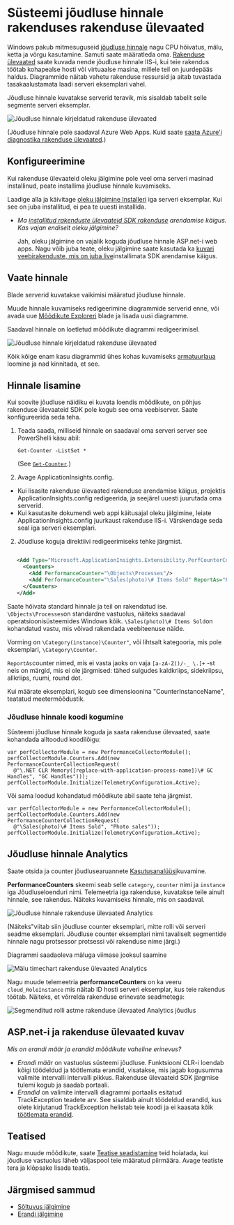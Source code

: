 <properties 
    pageTitle="Klõpsake rakenduse ülevaated jõudluse hinnale | Microsoft Azure'i" 
    description="Jälgida süsteemi ja kohandatud .net-i jõudlusloendurid rakenduse ülevaated." 
    services="application-insights" 
    documentationCenter=""
    authors="alancameronwills" 
    manager="douge"/>

<tags 
    ms.service="application-insights" 
    ms.workload="tbd" 
    ms.tgt_pltfrm="ibiza" 
    ms.devlang="na" 
    ms.topic="article" 
    ms.date="10/11/2016" 
    ms.author="awills"/>
 
# <a name="system-performance-counters-in-application-insights"></a>Süsteemi jõudluse hinnale rakenduses rakenduse ülevaated


Windows pakub mitmesuguseid [jõudluse hinnale](http://www.codeproject.com/Articles/8590/An-Introduction-To-Performance-Counters) nagu CPU hõivatus, mälu, ketta ja võrgu kasutamine. Samuti saate määratleda oma. [Rakenduse ülevaated](app-insights-overview.md) saate kuvada nende jõudluse hinnale IIS-i, kui teie rakendus töötab kohapealse hosti või virtuaalse masina, millele teil on juurdepääs haldus. Diagrammide näitab vahetu rakenduse ressursid ja aitab tuvastada tasakaalustamata laadi serveri eksemplari vahel.

Jõudluse hinnale kuvatakse serverid teravik, mis sisaldab tabelit selle segmente serveri eksemplar.

![Jõudluse hinnale kirjeldatud rakenduse ülevaated](./media/app-insights-performance-counters/counters-by-server-instance.png)

(Jõudluse hinnale pole saadaval Azure Web Apps. Kuid saate [saata Azure'i diagnostika rakenduse ülevaated](app-insights-azure-diagnostics.md).)

## <a name="configure"></a>Konfigureerimine

Kui rakenduse ülevaateid oleku jälgimine pole veel oma serveri masinad installinud, peate installima jõudluse hinnale kuvamiseks.

Laadige alla ja käivitage [oleku jälgimine Installeri](http://go.microsoft.com/fwlink/?LinkId=506648) iga serveri eksemplar. Kui see on juba installitud, ei pea te uuesti installida.

* *Ma [installitud rakenduste ülevaateid SDK rakenduse](app-insights-asp-net.md) arendamise käigus. Kas vajan endiselt oleku jälgimine?*

    Jah, oleku jälgimine on vajalik koguda jõudluse hinnale ASP.net-i web apps. Nagu võib juba teate, oleku jälgimine saate kasutada ka [kuvari veebirakenduste, mis on juba live](app-insights-monitor-performance-live-website-now.md)installimata SDK arendamise käigus.


## <a name="view-counters"></a>Vaate hinnale

Blade serverid kuvatakse vaikimisi määratud jõudluse hinnale. 

Muude hinnale kuvamiseks redigeerimine diagrammide serverid enne, või avada uue [Mõõdikute Exploreri](app-insights-metrics-explorer.md) blade ja lisada uusi diagramme. 

Saadaval hinnale on loetletud mõõdikute diagrammi redigeerimisel.

![Jõudluse hinnale kirjeldatud rakenduse ülevaated](./media/app-insights-performance-counters/choose-performance-counters.png)

Kõik kõige enam kasu diagrammid ühes kohas kuvamiseks [armatuurlaua](app-insights-dashboards.md) loomine ja nad kinnitada, et see.

## <a name="add-counters"></a>Hinnale lisamine

Kui soovite jõudluse näidiku ei kuvata loendis mõõdikute, on põhjus rakenduse ülevaateid SDK pole kogub see oma veebiserver. Saate konfigureerida seda teha.

1. Teada saada, milliseid hinnale on saadaval oma serveri server see PowerShelli käsu abil:

    `Get-Counter -ListSet *`

    (See [`Get-Counter`](https://technet.microsoft.com/library/hh849685.aspx).)

1. Avage ApplicationInsights.config.

 * Kui lisasite rakenduse ülevaated rakenduse arendamise käigus, projektis ApplicationInsights.config redigeerida, ja seejärel uuesti juurutada oma serverid.
 * Kui kasutasite dokumendi web appi käitusajal oleku jälgimine, leiate ApplicationInsights.config juurkaust rakenduse IIS-i. Värskendage seda seal iga serveri eksemplari.

2. Jõudluse koguja direktiivi redigeerimiseks tehke järgmist.

 ```XML

    <Add Type="Microsoft.ApplicationInsights.Extensibility.PerfCounterCollector.PerformanceCollectorModule, Microsoft.AI.PerfCounterCollector">
      <Counters>
        <Add PerformanceCounter="\Objects\Processes"/>
        <Add PerformanceCounter="\Sales(photo)\# Items Sold" ReportAs="Photo sales"/>
      </Counters>
    </Add>

```

Saate hõivata standard hinnale ja teil on rakendatud ise. `\Objects\Processes`on standardne vastuolus, näiteks saadaval operatsioonisüsteemides Windows kõik. `\Sales(photo)\# Items Sold`on kohandatud vastu, mis võivad rakendada veebiteenuse näide. 

Vorming on `\Category(instance)\Counter"`, või lihtsalt kategooria, mis pole eksemplari, `\Category\Counter`.

`ReportAs`counter nimed, mis ei vasta jaoks on vaja `[a-zA-Z()/-_ \.]+` -st neis on märgid, mis ei ole järgmised: tähed sulgudes kaldkriips, sidekriipsu, allkriips, ruumi, round dot.

Kui määrate eksemplari, kogub see dimensioonina "CounterInstanceName", teatatud meetermõõdustik.

### <a name="collecting-performance-counters-in-code"></a>Jõudluse hinnale koodi kogumine

Süsteemi jõudluse hinnale koguda ja saata rakenduse ülevaated, saate kohandada alltoodud koodilõigu:

    var perfCollectorModule = new PerformanceCollectorModule();
    perfCollectorModule.Counters.Add(new PerformanceCounterCollectionRequest(
      @"\.NET CLR Memory([replace-with-application-process-name])\# GC Handles", "GC Handles")));
    perfCollectorModule.Initialize(TelemetryConfiguration.Active);

Või sama loodud kohandatud mõõdikute abil saate teha järgmist.

    var perfCollectorModule = new PerformanceCollectorModule();
    perfCollectorModule.Counters.Add(new PerformanceCounterCollectionRequest(
      @"\Sales(photo)\# Items Sold", "Photo sales"));
    perfCollectorModule.Initialize(TelemetryConfiguration.Active);

## <a name="performance-counters-in-analytics"></a>Jõudluse hinnale Analytics

Saate otsida ja counter jõudlusearuannete [Kasutusanalüüsi](app-insights-analytics.md)kuvamine.


**PerformanceCounters** skeemi seab selle `category`, `counter` nimi ja `instance` iga Jõudluseloenduri nimi.  Telemeetria iga rakenduse, kuvatakse teile ainult hinnale, see rakendus. Näiteks kuvamiseks hinnale, mis on saadaval. 

![Jõudluse hinnale rakenduse ülevaated Analytics](./media/app-insights-performance-counters/analytics-performance-counters.png)

(Näiteks"viitab siin jõudluse counter eksemplari, mitte rolli või serveri seadme eksemplari. Jõudluse counter eksemplari nimi tavaliselt segmentide hinnale nagu protsessor protsessi või rakenduse nime järgi.)

Diagrammi saadaoleva mäluga viimase jooksul saamine 

![Mälu timechart rakenduse ülevaated Analytics](./media/app-insights-performance-counters/analytics-available-memory.png)


Nagu muude telemeetria **performanceCounters** on ka veeru `cloud_RoleInstance` mis näitab ID hosti serveri eksemplar, kus teie rakendus töötab. Näiteks, et võrrelda rakenduse erinevate seadmetega: 

![Segmenditud rolli astme rakenduse ülevaated Analytics jõudlus](./media/app-insights-performance-counters/analytics-metrics-role-instance.png)


## <a name="aspnet-and-application-insights-counts"></a>ASP.net-i ja rakenduse ülevaated kuvav

*Mis on erandi määr ja erandid mõõdikute vaheline erinevus?*

* *Erandi määr* on vastuolus süsteemi jõudluse. Funktsiooni CLR-i loendab kõigi töödeldud ja töötlemata erandid, visatakse, mis jagab kogusumma valimite intervalli intervalli pikkus. Rakenduse ülevaateid SDK järgmise tulemi kogub ja saadab portaali.
* *Erandid* on valimite intervalli diagrammi portaalis esitatud TrackException teadete arv. See sisaldab ainult töödeldud erandid, kus olete kirjutanud TrackException helistab teie koodi ja ei kaasata kõik [töötlemata erandid](app-insights-asp-net-exceptions.md). 

## <a name="alerts"></a>Teatised

Nagu muude mõõdikute, saate [Teatise seadistamine](app-insights-alerts.md) teid hoiatada, kui jõudluse vastuolus läheb väljaspool teie määratud piirmäära. Avage teatiste tera ja klõpsake lisada teatis.


## <a name="next"></a>Järgmised sammud

* [Sõltuvus jälgimine](app-insights-asp-net-dependencies.md)
* [Erandi jälgimine](app-insights-asp-net-exceptions.md)